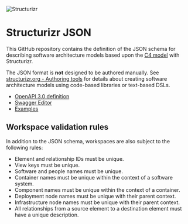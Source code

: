 ![Structurizr](docs/images/structurizr-banner.png)

# Structurizr JSON

This GitHub repository contains the definition of the JSON schema for describing software architecture models based upon the [C4 model](https://c4model.com) with Structurizr.

The JSON format is __not__ designed to be authored manually. See [structurizr.org - Authoring tools](https://structurizr.org/#authoring) for details about creating software architecture models using code-based libraries or text-based DSLs.

* [OpenAPI 3.0 definition ](structurizr.yaml)
* [Swagger Editor](https://editor.swagger.io/?url=https://raw.githubusercontent.com/structurizr/json/master/structurizr.yaml)
* [Examples](https://github.com/structurizr/examples)

## Workspace validation rules

In addition to the JSON schema, workspaces are also subject to the following rules:

- Element and relationship IDs must be unique.
- View keys must be unique.
- Software and people names must be unique.
- Container names must be unique within the context of a software system.
- Component names must be unique within the context of a container.
- Deployment node names must be unique with their parent context.
- Infrastructure node names must be unique with their parent context.
- All relationships from a source element to a destination element must have a unique description.
